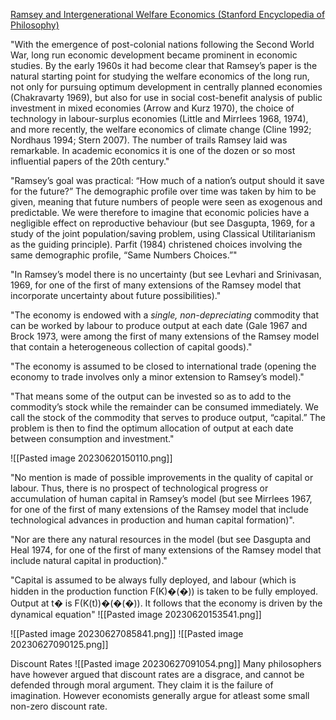[Ramsey and Intergenerational Welfare Economics (Stanford Encyclopedia of Philosophy)](https://plato.stanford.edu/entries/ramsey-economics/)

"With the emergence of post-colonial nations following the Second World War, long run economic development became prominent in economic studies. By the early 1960s it had become clear that Ramsey’s paper is the natural starting point for studying the welfare economics of the long run, not only for pursuing optimum development in centrally planned economies (Chakravarty 1969), but also for use in social cost-benefit analysis of public investment in mixed economies (Arrow and Kurz 1970), the choice of technology in labour-surplus economies (Little and Mirrlees 1968, 1974), and more recently, the welfare economics of climate change (Cline 1992; Nordhaus 1994; Stern 2007). The number of trails Ramsey laid was remarkable. In academic economics it is one of the dozen or so most influential papers of the 20th century."

"Ramsey’s goal was practical: “How much of a nation’s output should it save for the future?” The demographic profile over time was taken by him to be given, meaning that future numbers of people were seen as exogenous and predictable. We were therefore to imagine that economic policies have a negligible effect on reproductive behaviour (but see Dasgupta, 1969, for a study of the joint population/saving problem, using Classical Utilitarianism as the guiding principle). Parfit (1984) christened choices involving the same demographic profile, “Same Numbers Choices.”"


"In Ramsey’s model there is no uncertainty (but see Levhari and Srinivasan, 1969, for one of the first of many extensions of the Ramsey model that incorporate uncertainty about future possibilities)."

"The economy is endowed with a _single, non-depreciating_ commodity that can be worked by labour to produce output at each date (Gale 1967 and Brock 1973, were among the first of many extensions of the Ramsey model that contain a heterogeneous collection of capital goods)."

"The economy is assumed to be closed to international trade (opening the economy to trade involves only a minor extension to Ramsey’s model)."

"That means some of the output can be invested so as to add to the commodity’s stock while the remainder can be consumed immediately. We call the stock of the commodity that serves to produce output, “capital.” The problem is then to find the optimum allocation of output at each date between consumption and investment."

![[Pasted image 20230620150110.png]]

"No mention is made of possible improvements in the quality of capital or labour. Thus, there is no prospect of technological progress or accumulation of human capital in Ramsey’s model (but see Mirrlees 1967, for one of the first of many extensions of the Ramsey model that include technological advances in production and human capital formation)".

"Nor are there any natural resources in the model (but see Dasgupta and Heal 1974, for one of the first of many extensions of the Ramsey model that include natural capital in production)."

"Capital is assumed to be always fully deployed, and labour (which is hidden in the production function F(K)�(�)) is taken to be fully employed. Output at t� is F(K(t))�(�(�)). It follows that the economy is driven by the dynamical equation"
![[Pasted image 20230620153541.png]]

![[Pasted image 20230627085841.png]]
![[Pasted image 20230627090125.png]]

Discount Rates
![[Pasted image 20230627091054.png]]
Many philosophers have however argued that discount rates are a disgrace, and cannot be defended through moral argument. They claim it is the failure of imagination. However economists generally argue for atleast some small non-zero discount rate. 

